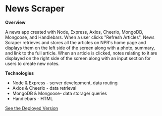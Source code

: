 # News Scraper

**Overview**

A news app created with Node, Express, Axios, Cheerio, MongoDB, Mongoose, and Handlebars. When a user clicks "Refresh Articles", News Scraper retrieves and stores all the articles on NPR's home page and displays them on the left side of the screen along with a photo, summary, and link to the full article. When an article is clicked, notes relating to it are displayed on the right side of the screen along with an input section for users to create new notes. 

**Technologies**
  * Node & Express - server development, data routing
  * Axios & Cheerio - data retrieval
  * MongoDB & Mongoose- data storage/ queries
  * Handlebars -  HTML 

[See the Deployed Version](https://ivc-news-scraper.herokuapp.com/ "News Scraper")
